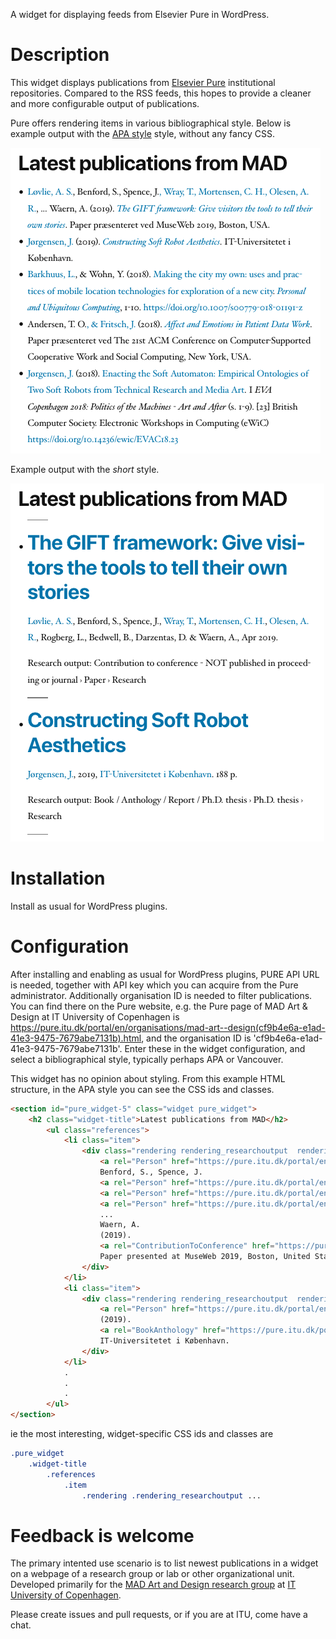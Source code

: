 A widget for displaying feeds from Elsevier Pure in WordPress.

# Description

This widget displays publications from [Elsevier Pure](https://www.elsevier.com/solutions/pure) institutional repositories. Compared to the RSS feeds, this hopes to provide a cleaner and more configurable output of publications.

Pure offers rendering items in various bibliographical style. Below is example output with the [APA style](https://apastyle.apa.org/) style, without any fancy CSS.

![Below is example output with the APA style style, without any fancy CSS.](example_output-apa.png)

Example output with the *short* style.

![Example output with the *short* style.](example_output-short.png)

# Installation

Install as usual for WordPress plugins.

# Configuration

After installing and enabling as usual for WordPress plugins, PURE API URL is needed, together with API key which you can acquire from the Pure administrator. Additionally organisation ID is needed to filter publications. You can find there on the Pure website, e.g. the Pure page of MAD Art & Design at IT University of Copenhagen is https://pure.itu.dk/portal/en/organisations/mad-art--design(cf9b4e6a-e1ad-41e3-9475-7679abe7131b).html, and the organisation ID is 'cf9b4e6a-e1ad-41e3-9475-7679abe7131b'. Enter these in the widget configuration, and select a bibliographical style, typically perhaps APA or Vancouver.

This widget has no opinion about styling. From this example HTML structure, in the APA style you can see the CSS ids and classes.

```html
<section id="pure_widget-5" class="widget pure_widget">
    <h2 class="widget-title">Latest publications from MAD</h2>
        <ul class="references">
            <li class="item">
                <div class="rendering rendering_researchoutput  rendering_researchoutput_apa rendering_contributiontoconference rendering_apa rendering_contributiontoconference_apa">
                    <a rel="Person" href="https://pure.itu.dk/portal/en/persons/anders-sundnes-loevlie(22ec9269-2fff-4dbf-a9c7-5037559a15ee).html" class="link"><span>Løvlie, A. S.</span></a>,
                    Benford, S., Spence, J.
                    <a rel="Person" href="https://pure.itu.dk/portal/en/persons/tim-wray(f90a0487-b539-4132-82a4-4aee76dbfe52).html" class="link"><span>, Wray, T.</span></a>
                    <a rel="Person" href="https://pure.itu.dk/portal/en/persons/christian-hviid-mortensen(11d33701-c7dd-437f-a515-fc14c8092775).html" class="link"><span>, Mortensen, C. H.</span></a>
                    <a rel="Person" href="https://pure.itu.dk/portal/en/persons/anne-roerbaek-olesen(2f83eb23-3f43-4213-9ea4-78f9ebb11b05).html" class="link"><span>, Olesen, A. R.</span></a>,
                    ...
                    Waern, A.
                    (2019).
                    <a rel="ContributionToConference" href="https://pure.itu.dk/portal/en/publications/the-gift-framework-give-visitors-the-tools-to-tell-their-own-stories(c9fcf3d7-2076-4c73-ac05-95d98a122e7d).html" class="link"><span><em>The GIFT framework: Give visitors the tools to tell their own stories</em></span></a>.
                    Paper presented at MuseWeb 2019, Boston, United States.
                </div>
            </li>
            <li class="item">
                <div class="rendering rendering_researchoutput  rendering_researchoutput_apa rendering_bookanthology rendering_apa rendering_bookanthology_apa">
                    <a rel="Person" href="https://pure.itu.dk/portal/en/persons/jonas-joergensen(8758dd24-d86a-4dab-be44-fa4e9e903141).html" class="link"><span>Jørgensen, J.</span></a>
                    (2019).
                    <a rel="BookAnthology" href="https://pure.itu.dk/portal/en/publications/constructing-soft-robot-aesthetics(1f3ae4b4-056c-4a8b-8c02-b9237d51d8a0).html" class="link"><span><em>Constructing Soft Robot Aesthetics</em></span></a>.
                    IT-Universitetet i København.
                </div>
            </li>
            .
            .
            .
        </ul>
</section>
```

ie the most interesting, widget-specific CSS ids and classes are

```css
.pure_widget
    .widget-title
        .references
            .item
                .rendering .rendering_researchoutput ...
```

# Feedback is welcome

The primary intented use scenario is to list newest publications in a widget on a webpage of a research group or lab or other organizational unit. Developed primarily for the [MAD Art and Design research group](https://pure.itu.dk/portal/en/organisations/mad-art--design(cf9b4e6a-e1ad-41e3-9475-7679abe7131b).html) at [IT University of Copenhagen](https://www.itu.dk).

Please create issues and pull requests, or if you are at ITU, come have a chat.
